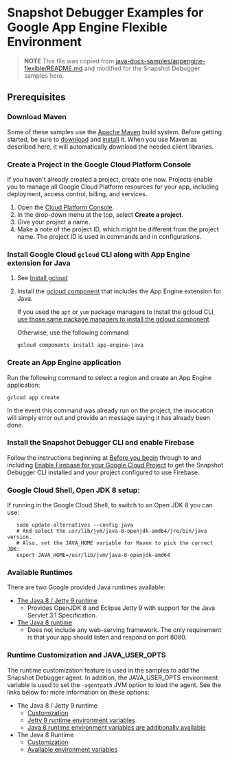# Snapshot Debugger Examples for Google App Engine Flexible Environment

> **NOTE**
> This file was copied from
> [java-docs-samples/appengine-flexible/README.md](https://github.com/GoogleCloudPlatform/java-docs-samples/blob/main/appengine-flexible/README.md)
> and modified for the Snapshot Debugger samples here.

## Prerequisites

### Download Maven

Some of these samples use the [Apache Maven][maven] build system. Before getting
started, be sure to [download][maven-download] and [install][maven-install] it.
When you use Maven as described here, it will automatically download the needed
client libraries.

[maven]: https://maven.apache.org
[maven-download]: https://maven.apache.org/download.cgi
[maven-install]: https://maven.apache.org/install.html

### Create a Project in the Google Cloud Platform Console

If you haven't already created a project, create one now. Projects enable you to
manage all Google Cloud Platform resources for your app, including deployment,
access control, billing, and services.

1. Open the [Cloud Platform Console][cloud-console].
1. In the drop-down menu at the top, select **Create a project**.
1. Give your project a name.
1. Make a note of the project ID, which might be different from the project
   name. The project ID is used in commands and in configurations.

[cloud-console]: https://console.cloud.google.com/

### Install Google Cloud `gcloud` CLI along with App Engine extension for Java

1. See [Install gcloud](../../README.md#install-google-cloud-gcloud-cli)
1. Install the [gcloud component][managing-components] that includes the App
   Engine extension for Java.

   If you used the `apt` or `yum` package managers to install the gcloud CLI,
   [use those same package managers to install the gcloud component][external-package-managers].

   Otherwise, use the following command:

   ```
   gcloud components install app-engine-java
   ```

[managing-components]: https://cloud.google.com/sdk/docs/managing-components
[external-package-managers]: https://cloud.google.com/sdk/docs/components#external_package_managers

### Create an App Engine application

Run the following command to select a region and create an App Engine application:

```
gcloud app create
```

In the event this command was already run on the project, the invocation will
simply error out and provide an message saying it has already been done.

### Install the Snapshot Debugger CLI and enable Firebase

Follow the instructions beginning at [Before you
begin](../../../README.md#before-you-begin) through to and including [Enable
Firebase for your Google Cloud
Project](../../../README.md#enable-firebase-for-your-google-cloud-project) to
get the Snapshot Debugger CLI installed and your project configured to use
Firebase.

### Google Cloud Shell, Open JDK 8 setup:

If running in the Google Cloud Shell, to switch to an Open JDK 8 you can use:

```
   sudo update-alternatives --config java
   # And select the usr/lib/jvm/java-8-openjdk-amd64/jre/bin/java version.
   # Also, set the JAVA_HOME variable for Maven to pick the correct JDK:
   export JAVA_HOME=/usr/lib/jvm/java-8-openjdk-amd64
```

### Available Runtimes

There are two Google provided Java runtimes available:
- [The Java 8 / Jetty 9 runtime](https://cloud.google.com/appengine/docs/flexible/java/dev-jetty9)
  - Provides OpenJDK 8 and Eclipse Jetty 9 with support for the Java Servlet 3.1
    Specification.
- [The Java 8 runtime](https://cloud.google.com/appengine/docs/flexible/java/dev-java-only)
  - Does not include any web-serving framework. The only requirement is that
    your app should listen and respond on port 8080.

### Runtime Customization and JAVA_USER_OPTS

The runtime customization feature is used in the samples to add the Snapshot
Debugger agent. In addition, the JAVA_USER_OPTS environment variable is used to
set the `-agentpath` JVM option to load the agent. See the links below for more
information on these options:

- The Java 8 / Jetty 9 runtime
  - [Customization](https://cloud.google.com/appengine/docs/flexible/java/dev-jetty9#customize)
  - [Jetty 9 runtime environment variables](https://cloud.google.com/appengine/docs/flexible/java/dev-jetty9#variables)
  - [Java 8 runtime environment variables are additionally available](https://cloud.google.com/appengine/docs/flexible/java/dev-java-only#variables)
- The Java 8 Runtime
  - [Customization](https://cloud.google.com/appengine/docs/flexible/java/dev-java-only#customizing)
  - [Available environment variables](https://cloud.google.com/appengine/docs/flexible/java/dev-java-only#variables)

